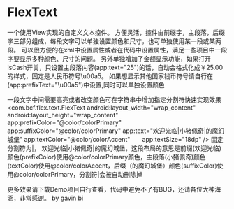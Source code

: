 # FlexText
一个使用View实现的自定义文本控件。
方便灵活，控件由前缀字，主段落，后缀字三部分组成，每段文字可以单独设置颜色和尺寸，也可单独使用某一段或某两段。
可以很方便的在xml中设置属性或者在代码中设置属性，满足一些项目中一段字要显示多种颜色、尺寸的问题。
另外单独增加了金额显示功能，如果打开isCash开关，只设置主段落内容(app:text="25")的话，自动会格式化成￥25.00的样式，固定是人民币符号\u00a5。
如果想显示其他国家钱币符号请自行在(app:prefixText="\u00a5")中设置,同时可以单独设置颜色

一段文字中间需要高亮或者改变颜色可在字符串中增加指定分割符快速实现效果
    <com.bcf.flex.text.FlexText
        android:layout_width="wrap_content"
        android:layout_height="wrap_content"
        app:prefixColor="@color/colorPrimary"
        app:suffixColor="@color/colorPrimary"
        app:text="欢迎光临|小猪佩奇|的魔幻城堡"
        app:textColor="@color/colorAccent"
        app:textSize="18dp" />
固定分割符为|， 欢迎光临|小猪佩奇|的魔幻城堡，这段布局的意思是前缀(欢迎光临)颜色(prefixColor)使用@color/colorPrimary颜色，主段落(小猪佩奇)颜色(textColor)使用@color/colorAccent，后缀（的魔幻城堡）颜色(suffixColor)使用@color/colorPrimary，分割符|会被自动删除掉

更多效果请下载Demo项目自行查看，代码中避免不了有BUG，还请各位大神海涵，非常感谢。   by gavin bi
